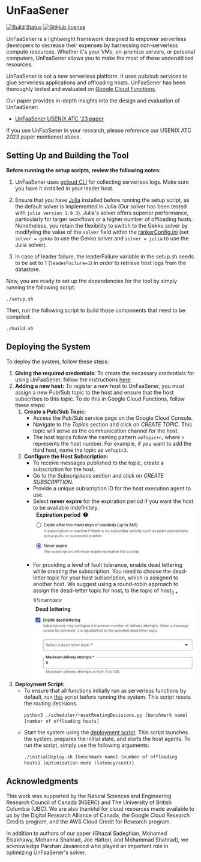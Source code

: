 # UnFaaSener
[![Build Status](https://github.com/ubc-cirrus-lab/unfaasener/actions/workflows/python-app.yml/badge.svg)](https://github.com/ubc-cirrus-lab/unfaasener/actions/workflows/python-app.yml) [![GitHub license](https://img.shields.io/badge/license-Apache%202-blue.svg)](https://github.com/ubc-cirrus-lab/unfaasener/blob/main/LICENSE)

UnFaaSener is a lightweight framework designed to empower serverless developers to decrease their expenses by harnessing non-serverless compute resources.
Whether it's your VMs, on-premise servers, or personal computers, UnFaaSener allows you to make the most of these underutilized resources.

UnFaaSener is not a new serverless platform.
It uses pub/sub services to glue serverless applications and offloading hosts.
UnFaaSener has been thoroughly tested and evaluated on [Google Cloud Functions](https://cloud.google.com/functions).

Our paper provides in-depth insights into the design and evaluation of UnFaaSener:
* [UnFaaSener USENIX ATC '23 paper](https://www.usenix.org/system/files/atc23-sadeghian.pdf)

If you use UnFaaSener in your research, please reference our USENIX ATC 2023 paper mentioned above.

## Setting Up and Building the Tool

**Before running the setup scripts, review the following notes:**

1. UnFaaSener uses [gcloud CLI](https://cloud.google.com/sdk/docs/install) for collecting serverless logs. 
Make sure you have it installed in your leader host.

2. Ensure that you have [Julia](https://julialang.org/downloads/platform/) installed before running the setup script, as the default solver is implemented in Julia (Our solver has been tested with `julia version 1.9.3`). 
Julia's solver offers superior performance, particularly for larger workflows or a higher number of offloading hosts. 
Nonetheless, you retain the flexibility to switch to the Gekko solver by modifyiing the value of the `solver` field within the [rankerConfig.ini](https://github.com/ubc-cirrus-lab/unfaasener/blob/main/scheduler/rankerConfig.ini) (set `solver = gekko` to use the Gekko solver and `solver = julia` to use the Julia solver).

3. In case of leader failure, the leaderFailure variable in the setup.sh needs to be set to 1 (```leaderFailure=1```) in order to retrieve host logs from the datastore.

Now, you are ready to set up the dependencies for the tool by simply running the following script:

```
./setup.sh 
```
Then, run the following script to build those components that need to be compiled:
```
./build.sh
```

## Deploying the System

To deploy the system, follow these steps:
1. **Giving the required credentials:** To create the necassary credentials for using UnFaaSener, follow the instructions [here](./scheduler/key/).
2. **Adding a new host:** To register a new host to UnFaaSener, you must assign a new Pub/Sub topic to the host and ensure that the host subscribes to this topic. To do this in Google Cloud Functions, follow these steps:
    1. **Create a Pub/Sub Topic:** 
        * Access the Pub/Sub service page on the Google Cloud Console.
        * Navigate to the *Topics* section and click on *CREATE TOPIC*. This topic will serve as the communication channel for the host.
        * The host topics follow the naming pattern `vmTopic+n`, where `n` represents the host number. For example, if you want to add the third host, name the topic as `vmTopic3`.
    2. **Configure the Host Subscription:**
        * To receive messages published to the topic, create a subscription for the host.
        * Go to the *Subscriptions* section and click on *CREATE SUBSCRIPTION*.
        * Provide a unique subscription ID for the host execution agent to use.
        * Select **never expire** for the expiration period if you want the host to be available indefinitely.
            <img src="./scheduler/key/Images/expire.png" alt="expireSubsciption"/>
        * For providing a level of fault tolerance, enable dead lettering while creating the subscription. You need to choose the dead-letter topic for your host subscription, which is assigned to another host. We suggest using a round-robin approach to assign the dead-letter topic for host<sub>i</sub> to the topic of host<sub>(i + 1)%numhosts</sub>.
            <img src="./scheduler/key/Images/deadLetter.png" alt="deadLetterTopic"/>
3. **Deployment Script:**
    * To ensure that all functions initially run as serverless functions by default, run [this](./scheduler/resetRoutingDecisions.py) script before running the system. 
    This script resets the routing decisions.
        ```
        python3 ./scheduler/resetRoutingDecisions.py [benchmark name] [number of offloading hosts]
        ``` 
    * Start the system using the [deployment script](./initialDeploy.sh). 
    This script launches the system, prepares the initial state, and starts the host agents.
    To run the script, simply use the following arguments:
        ```
        ./initialDeploy.sh [benchmark name] [number of offloading hosts] [optimization mode (latency/cost)]
        ``` 

## Acknowledgments

This work was supported by the Natural Sciences and Engineering Research Council of Canada (NSERC) and The University of British Columbia (UBC).
We are also thankful for cloud resources made available to us by the Digital Research Alliance of Canada, the Google Cloud Research Credits program, and the AWS Cloud Credit for Research program.

In addition to authors of our paper (Ghazal Sadeghian, Mohamed Elsakhawy, Mohanna Shahrad, Joe Hattori, and Mohammad Shahrad), we acknowledge Parshan Javanrood who played an important role in optimizing UnFaaSener's solver.

